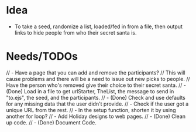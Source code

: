 # Idea
- To take a seed, randomize a list, loaded/fed in from a file, then output links to hide people from who their secret santa is.

# Needs/TODOs
// - Have a page that you can add and remove the participants? 
//      This will cause problems and there will be a need to issue out new picks to people. 
//      Have the person who's removed give their choice to their secret santa.
// - (Done) Load in a file to get urlStarter, TheList, the message to send in "to.ejs", the seed, and the participants.
// - (Done) Check and use defaults for any missing data that the user didn't provide.
// - Check if the user got a unique URL from the rest.
// - In the setup function, shorten it by using another for loop?
// - Add Holiday designs to web pages.
// - (Done) Clean up code.
// - (Done) Document Code.